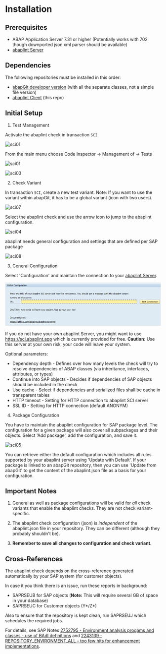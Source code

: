 # Installation

## Prerequisites

- ABAP Application Server 7.31 or higher
  (Potentially works with 702 though downported json xml parser should be available)
- [abaplint Server](https://github.com/abaplint/abaplint-sci-server)

## Dependencies

The following repositories must be installed in this order:

- [abapGit developer version](https://docs.abapgit.org/guide-install.html#install-developer-version)
  (with all the separate classes, not a simple file version)
- [abaplint Client](https://github.com/abaplint/abaplint-sci-client) (this repo)

## Initial Setup

1. Test Management

Activate the abaplint check in transaction `SCI`

![sci01](img/sci-01.png)

From the main menu choose Code Inspector -> Management of -> Tests

![sci01](img/sci-02.png)

![sci03](img/sci-03.png)

2. Check Variant

In transaction `SCI`, create a new test variant. Note: If you want to use the variant within abapGit, it has to be a global variant (icon with two users).

![sci07](img/sci-07.png)

Select the abaplint check and use the arrow icon to jump to the abaplint configuration.

![sci04](img/sci-04.png)

abaplint needs general configuration and settings that are defined per SAP package

![sci08](img/sci-08.png)

3. General Configuration

Select 'Configuration' and maintain the connection to your [abaplint Server](https://github.com/abaplint/abaplint-sci-server).

![sci06](img/sci-06.png)

If you do not have your own abaplint Server, you might want to use https://sci.abaplint.app which is currently provided for free. **Caution:** Use
this server at your own risk, your code will leave your system.

Optional parameters:

- Dependency depth - Defines over how many levels the check will try to resolve dependencies of ABAP classes (via inheritance, interfaces, attributes, or types)
- Continue into SAP objects - Decides if dependencies of SAP objects should be included in the check
- Use cache - Select if dependencies and serialized files shall be cache in transparent tables
- HTTP timeout - Setting for HTTP connection to abaplint SCI server
- SSL ID - Setting for HTTP connection (default ANONYM)

4. Package Configuration

You have to maintain the abaplint configuration for SAP package level. The configuration for a given package will also cover all subpackages and their objects.
Select 'Add package', add the configuration, and save it.

![sci05](img/sci-05.png)

You can retrieve either the default configuration which includes all rules supported by your abaplint server using 'Update with Default'. If your package is
linked to an abapGit repository, then you can use 'Update from abapGit' to get the content of the abaplint.json file as a basis for your configuration.

## Important Notes

1. General as well as package configurations will be valid for _all_ check variants that enable the abaplint checks. They are not check variant-specific.

2. The abaplint check configuration (json) is _independent_ of the abaplint.json file in your repository. They can be different (although they probably shouldn't be).

3. **Remember to save all changes to configuration and check variant.**

## Cross-References

The abaplint check depends on the cross-reference generated automatically by your SAP system (for customer objects).

In case it you think there is an issue, run these reports in background:

- SAPRSEUB for SAP objects (**Note:** This will require several GB of space in your database)
- SAPRSEUC for Customer objects (Y*/Z*)

Also to ensure that the repository is kept clean, run SAPRSEUJ which schedules the required jobs.

For details, see SAP Notes [2752795 - Environment analysis progams and classes - use of BAdI definitions](https://launchpad.support.sap.com/#/notes/2752795) and
[2243139 - REPOSITORY_ENVIRONMENT_ALL - too few hits for enhancement implementations](https://launchpad.support.sap.com/#/notes/2243139).
